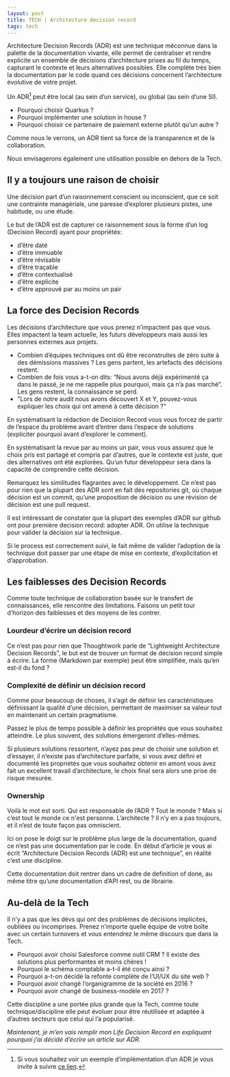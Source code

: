 ```yaml
---
layout: post
title: TECH | Architecture decision record
tags: tech
---
```


Architecture Decision Records (ADR) est une technique méconnue dans la palette de la documentation vivante, elle permet de centraliser et rendre explicite un ensemble de décisions d’architecture prises au fil du temps, capturant le contexte et leurs alternatives possibles. Elle complète très bien la documentation par le code quand ces décisions concernent l’architecture évolutive de votre projet.

<!--more-->

Un ADR[^fn-sample_footnote] peut être local (au sein d’un service), ou global (au sein d’une SI). 
* Pourquoi choisir Quarkus ?
* Pourquoi implémenter une solution in house ?
* Pourquoi choisir ce partenaire de paiement externe plutôt qu’un autre ?

Comme nous le verrons, un ADR tient sa force de la transparence et de la collaboration. 

Nous envisagerons également une utilisation possible en dehors de la Tech.

## Il y a toujours une raison de choisir

Une décision part d’un raisonnement conscient ou inconscient, que ce soit une contrainte managériale, une paresse d’explorer plusieurs pistes, une habitude, ou une étude.

Le but de l’ADR est de capturer ce raisonnement sous la forme d’un log (Decision Record) ayant pour propriétés:
* d’être daté
* d’être immuable
* d’être révisable
* d’être traçable
* d’être contextualisé
* d’être explicite
* d’être approuvé par au moins un pair

## La force des Decision Records

Les décisions d’architecture que vous prenez n’impactent pas que vous. Elles impactent la team actuelle, les futurs développeurs mais aussi les personnes externes aux projets.

* Combien d’équipes techniques ont dû être reconstruites de zéro suite à des démissions massives ? Les gens partent, les artefacts des décisions restent.
* Combien de fois vous a-t-on dits: “Nous avons déjà expérimenté ça dans le passé, je ne me rappelle plus pourquoi, mais ça n’a pas marché”. Les gens restent, la connaissance se perd.
* "Lors de notre audit nous avons découvert X et Y, pouvez-vous expliquer les choix qui ont amené à cette décision ?"

En systématisant la rédaction de Decision Record vous vous forcez de partir de l’espace du problème avant d’entrer dans l’espace de solutions (expliciter pourquoi avant d’explorer le comment). 

En systématisant la revue par au moins un pair, vous vous assurez que le choix pris est partagé et compris par d’autres, que le contexte est juste, que des alternatives ont été explorées. Qu’un futur développeur sera dans la capacité de comprendre cette décision.

Remarquez les similitudes flagrantes avec le développement. Ce n’est pas pour rien que la plupart des ADR sont en fait des repositories git, où chaque décision est un commit, qu’une proposition de décision ou une révision de décision est une pull request.

Il est intéressant de constater que la plupart des exemples d’ADR sur github ont pour première decision record: adopter ADR. On utilise la technique pour valider la décision sur la technique.

Si le process est correctement suivi, le fait même de valider l’adoption de la technique doit passer par une étape de mise en contexte, d’explicitation et d’approbation. 

## Les faiblesses des Decision Records

Comme toute technique de collaboration basée sur le transfert de connaissances, elle rencontre des limitations. Faisons un petit tour d’horizon des faiblesses et des moyens de les contrer.

### Lourdeur d’écrire un décision record

Ce n’est pas pour rien que Thoughtwork parle de “Lightweight Architecture Decision Records”, le but est de trouver un format de decision record simple à écrire. La forme (Markdown par exemple) peut être simplifiée, mais qu’en est-il du fond ?

### Complexité de définir un décision record

Comme pour beaucoup de choses, il s’agit de définir les caractéristiques définissant la qualité d’une décision, permettant de maximiser sa valeur tout en maintenant un certain pragmatisme.

Passez le plus de temps possible à définir les propriétés que vous souhaitez atteindre. Le plus souvent, des solutions émergeront d’elles-mêmes. 

Si plusieurs solutions ressortent, n’ayez pas peur de choisir une solution et d’essayer, il n’existe pas d’architecture parfaite, si vous avez défini et documenté les propriétés que vous souhaitez obtenir en amont vous avez fait un excellent travail d’architecture, le choix final sera alors une prise de risque mesurée.

### Ownership

Voilà le mot est sorti. Qui est responsable de l’ADR ? Tout le monde ? Mais si c’est tout le monde ce n'est personne. L’architecte ? Il n’y en a pas toujours, et il n’est de toute façon pas omniscient.

Ici on pose le doigt sur le problème plus large de la documentation, quand ce n’est pas une documentation par le code. En début d’article je vous ai écrit “Architecture Decision Records (ADR) est une technique”, en réalité c’est une discipline. 

Cette documentation doit rentrer dans un cadre de definition of done, au même titre qu’une documentation d’API rest, ou de librairie.

## Au-delà de la Tech

Il n’y a pas que les dévs qui ont des problèmes de décisions implicites, oubliées ou incomprises. Prenez n’importe quelle équipe de votre boîte avec un certain turnovers et vous entendrez le même discours que dans la Tech.
* Pourquoi avoir choisi Salesforce comme outil CRM ? Il existe des solutions plus performantes et moins chères !
* Pourquoi le schéma comptable a-t-il été conçu ainsi ? 
* Pourquoi a-t-on décidé la refonte complète de l’UI/UX du site web ?
* Pourquoi avoir changé l’organigramme de la société en 2016 ?
* Pourquoi avoir changé de business-modèle en 2017 ?

Cette discipline a une portée plus grande que la Tech, comme toute technique/discipline elle peut évoluer pour être réutilisée et adaptée à d’autres secteurs que celui qui l’a popularisé.

_Maintenant, je m’en vais remplir mon Life Decision Record en expliquant pourquoi j’ai décidé d’écrire un article sur ADR._

[^fn-sample_footnote]: Si vous souhaitez voir un exemple d’implémentation d’un ADR je vous invite à suivre [ce lien](https://github.com/arachne-framework/architecture).
